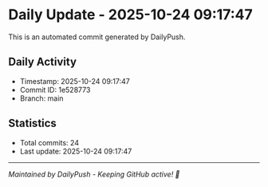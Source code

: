 # Daily Update - 2025-10-24 09:17:47

This is an automated commit generated by DailyPush.

## Daily Activity
- Timestamp: 2025-10-24 09:17:47
- Commit ID: 1e528773
- Branch: main

## Statistics
- Total commits: 24
- Last update: 2025-10-24 09:17:47

---
*Maintained by DailyPush - Keeping GitHub active! 🚀*
